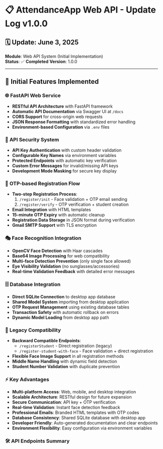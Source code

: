 # 📋 AttendanceApp Web API - Update Log v1.0.0

## 🗓️ Update: June 3, 2025
**Module**: Web API System (Initial Implementation)  
**Status**: ✅ **Completed**
**Version**: 1.0.0

---

## 🚀 Initial Features Implemented

### 🌐 **FastAPI Web Service**
- **RESTful API Architecture** with FastAPI framework
- **Automatic API Documentation** via Swagger UI at `/docs`
- **CORS Support** for cross-origin web requests
- **JSON Response Formatting** with standardized error handling
- **Environment-based Configuration** via `.env` files

### 🔐 **API Security System**
- **API Key Authentication** with custom header validation
- **Configurable Key Names** via environment variables
- **Protected Endpoints** with automatic key verification
- **Custom Error Messages** for invalid/missing API keys
- **Development Mode Masking** for secure key display

### 📧 **OTP-based Registration Flow**
- **Two-step Registration Process**:
  1. `/register/init` - Face validation + OTP email sending
  2. `/register/verify` - OTP verification + student creation
- **Email Integration** with HTML templates
- **15-minute OTP Expiry** with automatic cleanup
- **Registration Data Storage** in JSON format during verification
- **Gmail SMTP Support** with TLS encryption

### 🎭 **Face Recognition Integration**
- **OpenCV Face Detection** with Haar cascades
- **Base64 Image Processing** for web compatibility
- **Multi-face Detection Prevention** (only single face allowed)
- **Eye Visibility Validation** (no sunglasses/accessories)
- **Real-time Validation Feedback** with detailed error messages

### 🗄️ **Database Integration**
- **Direct SQLite Connection** to desktop app database
- **Shared Model System** importing from desktop application
- **OTP Request Management** using existing database tables
- **Transaction Safety** with automatic rollback on errors
- **Dynamic Model Loading** from desktop app path

### 🔧 **Legacy Compatibility**
- **Backward Compatible Endpoints**:
  - `/registerStudent` - Direct registration (legacy)
  - `/register-student-with-face` - Face validation + direct registration
- **Flexible Face Image Support** in all registration methods
- **Middle Name Handling** with dynamic field detection
- **Student Number Validation** with duplicate prevention

### ⚡ **Key Advantages**
- **Multi-platform Access**: Web, mobile, and desktop integration
- **Scalable Architecture**: RESTful design for future expansion
- **Secure Communication**: API key + OTP verification
- **Real-time Validation**: Instant face detection feedback
- **Professional Emails**: Branded HTML templates with OTP codes
- **Database Consistency**: Shared SQLite database with desktop app
- **Developer Friendly**: Auto-generated documentation and clear endpoints
- **Environment Flexibility**: Easy configuration via environment variables

### 🛠️ **API Endpoints Summary**
